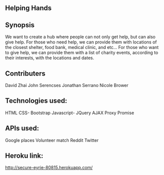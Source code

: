 ## Helping Hands

## Synopsis

We want to create a hub where people can not only get help, but can also give help.
For those who need help, we can provide them with locations of the closest shelter, food bank, medical clinic, and etc...
For those who want to give help, we can provide them with a list of charity events, according to their interests, with the locations and dates.

## Contributers

David Zhai
John Serencses
Jonathan Serrano
Nicole Brower

## Technologies used:

HTML
CSS- Bootstrap
Javascript- JQuery
AJAX
Proxy
Promise

## APIs used:

Google places
Volunteer match
Reddit
Twitter

## Heroku link:
http://secure-eyrie-80815.herokuapp.com/
